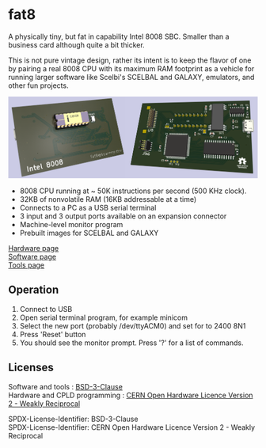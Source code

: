 # fat8
A physically tiny, but fat in capability Intel 8008 SBC.  Smaller than a business card although quite a bit thicker.

This is not pure vintage design, rather its intent is to keep the flavor of one by pairing a real 8008 CPU with its maximum RAM footprint as a vehicle for running larger software like Scelbi's SCELBAL and GALAXY, emulators, and other fun projects.

![render of fat8](hardware/fat8.png)

- 8008 CPU running at ~ 50K instructions per second (500 KHz clock).
- 32KB of nonvolatile RAM (16KB addressable at a time)
- Connects to a PC as a USB serial terminal
- 3 input and 3 output ports available on an expansion connector
- Machine-level monitor program
- Prebuilt images for SCELBAL and GALAXY

[Hardware page](hardware/)\
[Software page](software/)\
[Tools page](tools/)

## Operation

1. Connect to USB
2. Open serial terminal program, for example minicom
3. Select the new port (probably /dev/ttyACM0) and set for to 2400 8N1
4. Press 'Reset' button
5. You should see the monitor prompt.  Press '?' for a list of commands.

## Licenses

Software and tools : [BSD-3-Clause](LICENSE.BSD-3-Clause)\
Hardware and CPLD programming : [CERN Open Hardware Licence Version 2 - Weakly Reciprocal](LICENSE.CERN-OHL-W-2.0)

SPDX-License-Identifier: BSD-3-Clause\
SPDX-License-Identifier: CERN Open Hardware Licence Version 2 - Weakly Reciprocal

